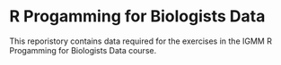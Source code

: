 # R Progamming for Biologists Data

This reporistory contains data required for the exercises in the IGMM R Progamming for Biologists Data course.
